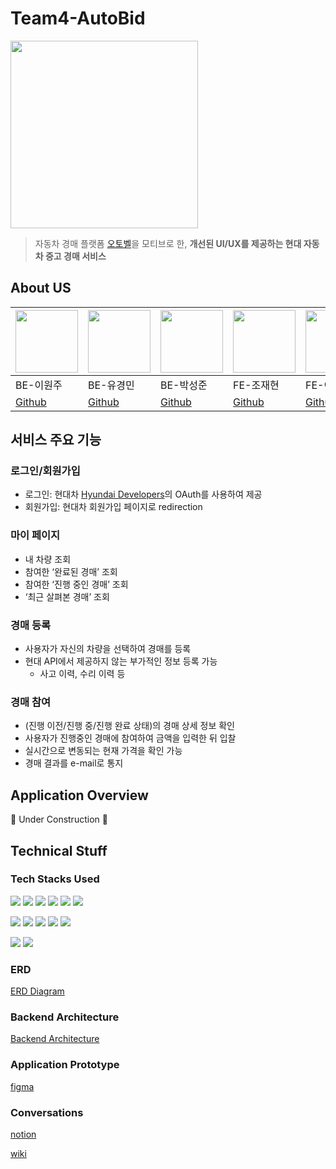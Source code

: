 # Team4-AutoBid

<img src="http://www.notion.so/image/https%3A%2F%2Fs3-us-west-2.amazonaws.com%2Fsecure.notion-static.com%2F3a9d1378-3832-4678-9cce-eb668bc6d5cd%2Fimage.png?table=block&id=174a2fa0-bbd3-4e4d-bd57-ff5ecdb1f722&spaceId=654c694f-7a05-4bfa-a79f-369335030698&width=250&userId=43a338c7-3486-46bf-8991-5bd9f52814fe&cache=v2" width="300px" height="300px">

> 자동차 경매 플랫폼 [오토벨](https://autobell.co.kr/main?utm_source=googlesearch&utm_medium=cpc&utm_id=main_pc&utm_content=A_Brand&utm_term=%EC%98%A4%ED%86%A0%EB%B2%A8&utm_campaign=2022safety&gclid=Cj0KCQiA8t2eBhDeARIsAAVEga0Pol2UOl6mzdNGHn4RDNrCSZvZUf8xTLeBhp3EFt37tlMwbvWa61YaAkj2EALw_wcB)을 모티브로 한, **개선된 UI/UX를 제공하는 현대 자동차 중고 경매 서비스**

## About US
|<img src="https://avatars.githubusercontent.com/u/87362456?v=4" width="100px">|<img src="https://avatars.githubusercontent.com/u/28686334?v=4" width="100px">|<img src="https://avatars.githubusercontent.com/u/63576379?v=4" width="100px">|<img src="https://avatars.githubusercontent.com/u/33449712?v=4" width="100px">|<img src="https://avatars.githubusercontent.com/u/33441923?v=4" width="100px">| 
|--|--|--|--|--| 
|BE-이원주|BE-유경민|BE-박성준|FE-조재현|FE-이수균| 
|[Github](https://github.com/wonju-dev)|[Github](https://github.com/benny1020)|[Github](https://github.com/tjdwns4537)|[Github](https://github.com/hyunrice98)|[Github](https://github.com/RandomlyChristen)|

## 서비스 주요 기능
### 로그인/회원가입
- 로그인: 현대차 [Hyundai Developers](https://developers.hyundai.com/web/v1/hyundai/main)의 OAuth를 사용하여 제공
- 회원가입: 현대차 회원가입 페이지로 redirection
### 마이 페이지
- 내 차량 조회
- 참여한 ‘완료된 경매’ 조회
- 참여한 ‘진행 중인 경매’ 조회
- ‘최근 살펴본 경매’ 조회
### 경매 등록
- 사용자가 자신의 차량을 선택하여 경매를 등록
- 현대 API에서 제공하지 않는 부가적인 정보 등록 가능
    - 사고 이력, 수리 이력 등
### 경매 참여
- (진행 이전/진행 중/진행 완료 상태)의 경매 상세 정보 확인
- 사용자가 진행중인 경매에 참여하여 금액을 입력한 뒤 입찰
- 실시간으로 변동되는 현재 가격을 확인 가능
- 경매 결과를 e-mail로 통지

## Application Overview
🔨 Under Construction 🔨

## Technical Stuff

### Tech Stacks Used
<img src="https://img.shields.io/badge/html5-E34F26?style=for-the-badge&logo=html5&logoColor=white"> <img src="https://img.shields.io/badge/css-1572B6?style=for-the-badge&logo=css3&logoColor=white"> <img src="https://img.shields.io/badge/javascript-F7DF1E?style=for-the-badge&logo=javascript&logoColor=black"> <img src="https://img.shields.io/badge/typescript-3178C6?style=for-the-badge&logo=typescript&logoColor=white">  <img src="https://img.shields.io/badge/Redux-764ABC?style=for-the-badge&logo=Redux&logoColor=white"> <img src="https://img.shields.io/badge/fontawesome-339AF0?style=for-the-badge&logo=fontawesome&logoColor=white">

<img src="https://img.shields.io/badge/java-007396?style=for-the-badge&logo=java&logoColor=white"> <img src="https://img.shields.io/badge/mysql-4479A1?style=for-the-badge&logo=mysql&logoColor=white"> <img src="https://img.shields.io/badge/amazonaws-232F3E?style=for-the-badge&logo=amazonaws&logoColor=white"> <img src="https://img.shields.io/badge/spring-6DB33F?style=for-the-badge&logo=spring&logoColor=white"> <img src="https://img.shields.io/badge/springboot-6DB33F?style=for-the-badge&logo=springboot&logoColor=white">

<img src="https://img.shields.io/badge/git-F05032?style=for-the-badge&logo=git&logoColor=white"> <img src="https://img.shields.io/badge/github-181717?style=for-the-badge&logo=github&logoColor=white">


### ERD
[ERD Diagram](https://user-images.githubusercontent.com/28686334/217983919-ea3fef3c-528a-46d6-aa05-8cd76f0afd7f.png)

### Backend Architecture
[Backend Architecture](https://user-images.githubusercontent.com/28686334/217983717-36766e62-07f8-4ee1-9e00-45a0acfeb118.png)

### Application Prototype
[figma](https://www.figma.com/file/Qt1bRpkeUSxen2YhSjqXD9/AutoBid?node-id=0%3A1&t=WWyWItSh1UXyqjWM-0)

### Conversations
[notion](https://equal-tern-dd8.notion.site/6942683c75fa44f7b8831a4e3b33f699)

[wiki](https://github.com/softeerbootcamp/Team4-AutoBid/wiki)

